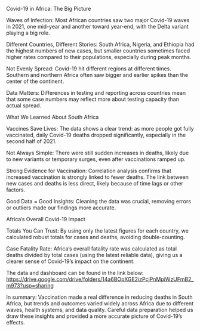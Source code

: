 Covid-19 in Africa: The Big Picture

Waves of Infection:
Most African countries saw two major Covid-19 waves in 2021, one mid-year and another toward year-end, with the Delta variant playing a big role.

Different Countries, Different Stories:
South Africa, Nigeria, and Ethiopia had the highest numbers of new cases, but smaller countries sometimes faced higher rates compared to their populations, especially during peak months.

Not Evenly Spread:
Covid-19 hit different regions at different times. Southern and northern Africa often saw bigger and earlier spikes than the center of the continent.

Data Matters:
Differences in testing and reporting across countries mean that some case numbers may reflect more about testing capacity than actual spread.

What We Learned About South Africa

Vaccines Save Lives:
The data shows a clear trend: as more people got fully vaccinated, daily Covid-19 deaths dropped significantly, especially in the second half of 2021.

Not Always Simple:
There were still sudden increases in deaths, likely due to new variants or temporary surges, even after vaccinations ramped up.

Strong Evidence for Vaccination:
Correlation analysis confirms that increased vaccination is strongly linked to fewer deaths. The link between new cases and deaths is less direct, likely because of time lags or other factors.

Good Data = Good Insights:
Cleaning the data was crucial, removing errors or outliers made our findings more accurate.

Africa’s Overall Covid-19 Impact

Totals You Can Trust:
By using only the latest figures for each country, we calculated robust totals for cases and deaths, avoiding double-counting.

Case Fatality Rate:
Africa’s overall fatality rate was calculated as total deaths divided by total cases (using the latest reliable data), giving us a clearer sense of Covid-19’s impact on the continent.

The data and dashboard can be found in the link below:
https://drive.google.com/drive/folders/14a6BOpXGE2izPcjPnMpiWzUFmB2_m973?usp=sharing

In summary:
Vaccination made a real difference in reducing deaths in South Africa, but trends and outcomes varied widely across Africa due to different waves, health systems, and data quality. Careful data preparation helped us draw these insights and provided a more accurate picture of Covid-19’s effects.

